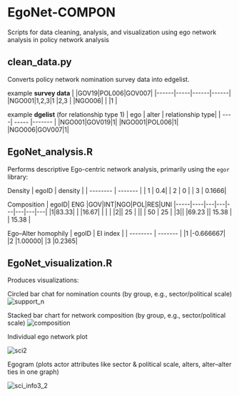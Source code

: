 # EgoNet-COMPON
Scripts for data cleaning, analysis, and visualization using ego network analysis in policy network analysis

## clean_data.py
Converts policy network nomination survey data into edgelist.

example **survey data**
|      |GOV19|POL006|GOV007|
|------|-----|------|------|
|NGO001|1,2,3|1     |2,3   |
|NGO006|     |      |1     |		

example **dgelist** (for relationship type 1)
| ego | alter | relationship type|
| ----| ----- |------- |
|NGO001|GOV019|1|
|NGO001|POL006|1|
|NGO006|GOV007|1|


## EgoNet_analysis.R
Performs descriptive Ego-centric network analysis, primarily using the `egor` library:

Density
| egoID | density |
| -------- | ------- |
| 1  | 0.4|
| 2 | 0 |
| 3 | 0.1666|

Composition
| egoID| ENG |GOV|INT|NGO|POL|RES|UNI
|-----|----|---|---|---|---|---|---|
|1|83.33|	 |	|16.67|   |   |   |
|2||	25 |	||   |  50 |  25 |
|3||	 |69.23	|| 15.38  |   | 15.38  |

Ego–Alter homophily
| egoID | EI index |
| -------- | ------- |
|1	|-0.666667|
|2	|1.00000|
|3	|0.2365|


## EgoNet_visualization.R
Produces visualizations:

Circled bar chat for nomination counts (by group, e.g., sector/political scale)
![support_n](https://github.com/yixiyang21/EgoNet-COMPON/assets/52981994/318e2a6d-18e6-459c-800f-cfc3fda08de4)

Stacked bar chart for network composition (by group, e.g., sector/political scale)
![composition](https://github.com/yixiyang21/EgoNet-COMPON/assets/52981994/1508c3f8-8ff8-47a1-85e7-fd7cbd57c2de)

Individual ego network plot

![sci2](https://github.com/yixiyang21/EgoNet-COMPON/assets/52981994/08802839-eddd-4819-9074-bc927634554f)

Egogram (plots actor attributes like sector & political scale, alters, alter–alter ties in one graph)

![sci_info3_2](https://github.com/yixiyang21/EgoNet-COMPON/assets/52981994/10dde301-17e0-4556-9b45-d7e79f673e6f)





